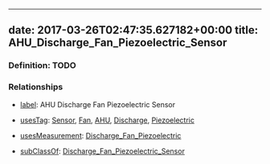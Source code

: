 
---
date: 2017-03-26T02:47:35.627182+00:00
title: AHU_Discharge_Fan_Piezoelectric_Sensor
---
### Definition: TODO

### Relationships

* [label](http://www.w3.org/2000/01/rdf-schema#label): AHU Discharge Fan Piezoelectric Sensor

* [usesTag](https://brickschema.org/schema/1.0/BrickFrame#usesTag): [Sensor](https://brickschema.org/schema/1.0/BrickTag#Sensor), [Fan](https://brickschema.org/schema/1.0/BrickTag#Fan), [AHU](https://brickschema.org/schema/1.0/BrickTag#AHU), [Discharge](https://brickschema.org/schema/1.0/BrickTag#Discharge), [Piezoelectric](https://brickschema.org/schema/1.0/BrickTag#Piezoelectric)

* [usesMeasurement](https://brickschema.org/schema/1.0/BrickFrame#usesMeasurement): [Discharge_Fan_Piezoelectric](https://brickschema.org/schema/1.0/Brick#Discharge_Fan_Piezoelectric)

* [subClassOf](http://www.w3.org/2000/01/rdf-schema#subClassOf): [Discharge_Fan_Piezoelectric_Sensor](https://brickschema.org/schema/1.0/Brick#Discharge_Fan_Piezoelectric_Sensor)

